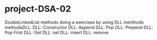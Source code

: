 # project-DSA-02
DoubleLinkedList methods doing a exercises by using DLL menthods
methodsDLL:
DLL: Constructor
DLL: Append
DLL: Pop
DLL: Prepend
DLL: Pop First
DLL: Get
DLL: set
DLL: insert
DLL: remove
